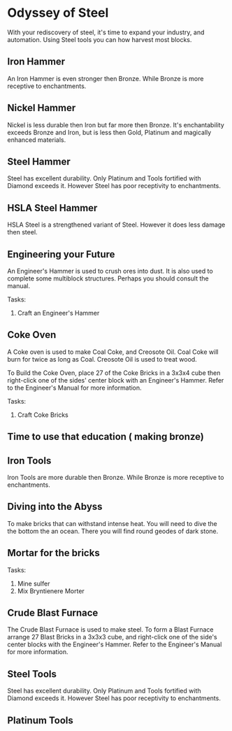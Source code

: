 Odyssey of Steel
================
With your rediscovery of steel, it's time to expand your industry, and automation.
Using Steel tools you can how harvest most blocks.







Iron Hammer
-----------
An Iron Hammer is even stronger then Bronze. While Bronze is more receptive to enchantments.

Nickel Hammer
-------------
Nickel is less durable then Iron but far more then Bronze.
It's enchantability exceeds Bronze and Iron, but is less then Gold, Platinum and magically enhanced materials.


Steel Hammer
------------
Steel has excellent durability. Only Platinum and Tools fortified with Diamond exceeds it.
However Steel has poor receptivity to enchantments.


HSLA Steel Hammer
-----------------
HSLA Steel is a strengthened variant of Steel. However it does less damage then steel.











Engineering your Future
-----------------------

An Engineer's Hammer is used to crush ores into dust. It is also used to complete some multiblock structures. Perhaps you should consult the manual.


Tasks:
 1. Craft an Engineer's Hammer


Coke Oven
---------
A Coke oven is used to make Coal Coke, and Creosote Oil. Coal Coke will burn for twice as long as Coal. Creosote Oil is used to treat wood.

To Build the Coke Oven, place 27 of the Coke Bricks in a 3x3x4 cube then right-click one of the sides' center block with an Engineer's Hammer. Refer to the Engineer's Manual for more information.  

Tasks:
 1. Craft Coke Bricks


Time to use that education ( making bronze)
--------------------------



Iron Tools
----------
Iron Tools are more durable then Bronze. While Bronze is more receptive to enchantments.


Diving into the Abyss
---------------------

To make bricks that can withstand intense heat. You will need to dive the the bottom the an ocean. There you will find round geodes of dark stone.


Mortar for the bricks
---------------------

Tasks:
 1. Mine sulfer
 2. Mix Bryntienere Morter


Crude Blast Furnace
-------------------
The Crude Blast Furnace is used to make steel.
To form a Blast Furnace arrange 27 Blast Bricks in a 3x3x3 cube, and right-click one of the side's center blocks with the Engineer's Hammer. Refer to the Engineer's Manual for more information.


Steel Tools
-----------
Steel has excellent durability. Only Platinum and Tools fortified with Diamond exceeds it.
However Steel has poor receptivity to enchantments.


Platinum Tools
--------------
